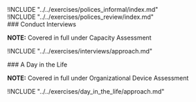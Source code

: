 
<div class="boxtext">
!INCLUDE "../../exercises/polices_informal/index.md"
</div>

<div class="boxtext">
!INCLUDE "../../exercises/polices_review/index.md"
</div>

<div class="boxtext">
### Conduct Interviews

**NOTE:** Covered in full under Capacity Assessment

!INCLUDE "../../exercises/interviews/approach.md"
</div>


<div class="boxtext">
### A Day in the Life

**NOTE:** Covered in full under Organizational Device Assessment

!INCLUDE "../../exercises/day_in_the_life/approach.md"
</div>
